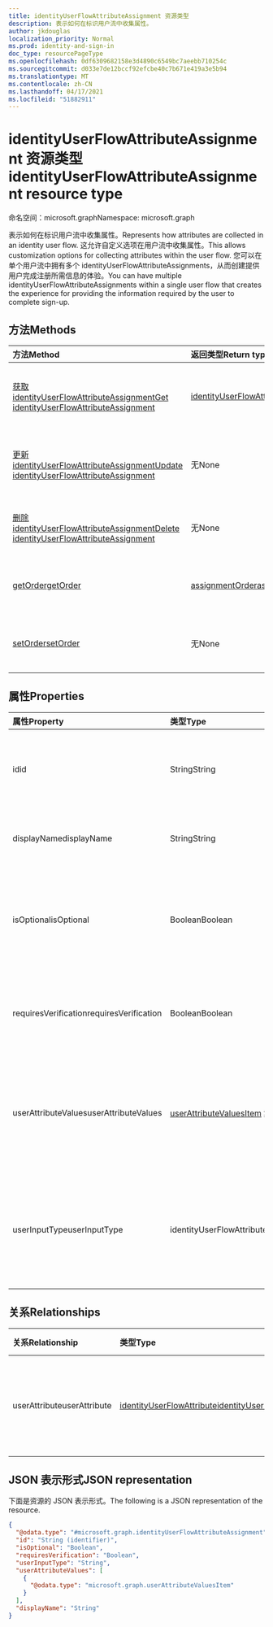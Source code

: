 ```yaml
---
title: identityUserFlowAttributeAssignment 资源类型
description: 表示如何在标识用户流中收集属性。
author: jkdouglas
localization_priority: Normal
ms.prod: identity-and-sign-in
doc_type: resourcePageType
ms.openlocfilehash: 0df6309682158e3d4890c6549bc7aeebb710254c
ms.sourcegitcommit: d033e7de12bccf92efcbe40c7b671e419a3e5b94
ms.translationtype: MT
ms.contentlocale: zh-CN
ms.lasthandoff: 04/17/2021
ms.locfileid: "51882911"
---
```

# <a name="identityuserflowattributeassignment-resource-type"></a><span data-ttu-id="623d8-103">identityUserFlowAttributeAssignment 资源类型</span><span class="sxs-lookup"><span data-stu-id="623d8-103">identityUserFlowAttributeAssignment resource type</span></span>

<span data-ttu-id="623d8-104">命名空间：microsoft.graph</span><span class="sxs-lookup"><span data-stu-id="623d8-104">Namespace: microsoft.graph</span></span>

<span data-ttu-id="623d8-105">表示如何在标识用户流中收集属性。</span><span class="sxs-lookup"><span data-stu-id="623d8-105">Represents how attributes are collected in an identity user flow.</span></span> <span data-ttu-id="623d8-106">这允许自定义选项在用户流中收集属性。</span><span class="sxs-lookup"><span data-stu-id="623d8-106">This allows customization options for collecting attributes within the user flow.</span></span> <span data-ttu-id="623d8-107">您可以在单个用户流中拥有多个 identityUserFlowAttributeAssignments，从而创建提供用户完成注册所需信息的体验。</span><span class="sxs-lookup"><span data-stu-id="623d8-107">You can have multiple identityUserFlowAttributeAssignments within a single user flow that creates the experience for providing the information required by the user to complete sign-up.</span></span>

## <a name="methods"></a><span data-ttu-id="623d8-108">方法</span><span class="sxs-lookup"><span data-stu-id="623d8-108">Methods</span></span>

|<span data-ttu-id="623d8-109">方法</span><span class="sxs-lookup"><span data-stu-id="623d8-109">Method</span></span>|<span data-ttu-id="623d8-110">返回类型</span><span class="sxs-lookup"><span data-stu-id="623d8-110">Return type</span></span>|<span data-ttu-id="623d8-111">说明</span><span class="sxs-lookup"><span data-stu-id="623d8-111">Description</span></span>|
|:---|:---|:---|
|[<span data-ttu-id="623d8-112">获取 identityUserFlowAttributeAssignment</span><span class="sxs-lookup"><span data-stu-id="623d8-112">Get identityUserFlowAttributeAssignment</span></span>](../api/identityuserflowattributeassignment-get.md)|[<span data-ttu-id="623d8-113">identityUserFlowAttributeAssignment</span><span class="sxs-lookup"><span data-stu-id="623d8-113">identityUserFlowAttributeAssignment</span></span>](../resources/identityuserflowattributeassignment.md)|<span data-ttu-id="623d8-114">读取 identityUserFlowAttributeAssignment 对象的属性和关系。</span><span class="sxs-lookup"><span data-stu-id="623d8-114">Read the properties and relationships of an identityUserFlowAttributeAssignment object.</span></span>|
|[<span data-ttu-id="623d8-115">更新 identityUserFlowAttributeAssignment</span><span class="sxs-lookup"><span data-stu-id="623d8-115">Update identityUserFlowAttributeAssignment</span></span>](../api/identityuserflowattributeassignment-update.md)|<span data-ttu-id="623d8-116">无</span><span class="sxs-lookup"><span data-stu-id="623d8-116">None</span></span>|<span data-ttu-id="623d8-117">更新 identityUserFlowAttributeAssignment 对象的属性。</span><span class="sxs-lookup"><span data-stu-id="623d8-117">Update the properties of an identityUserFlowAttributeAssignment object.</span></span>|
|[<span data-ttu-id="623d8-118">删除 identityUserFlowAttributeAssignment</span><span class="sxs-lookup"><span data-stu-id="623d8-118">Delete identityUserFlowAttributeAssignment</span></span>](../api/identityuserflowattributeassignment-delete.md)|<span data-ttu-id="623d8-119">无</span><span class="sxs-lookup"><span data-stu-id="623d8-119">None</span></span>|<span data-ttu-id="623d8-120">删除特定 identityUserFlowAttributeAssignment 对象。</span><span class="sxs-lookup"><span data-stu-id="623d8-120">Delete a specific identityUserFlowAttributeAssignment object.</span></span>|
|[<span data-ttu-id="623d8-121">getOrder</span><span class="sxs-lookup"><span data-stu-id="623d8-121">getOrder</span></span>](../api/identityuserflowattributeassignment-getorder.md)|[<span data-ttu-id="623d8-122">assignmentOrder</span><span class="sxs-lookup"><span data-stu-id="623d8-122">assignmentOrder</span></span>](../resources/assignmentorder.md)|<span data-ttu-id="623d8-123">获取在用户流中收集的 identityUserFlowAttributes 的顺序。</span><span class="sxs-lookup"><span data-stu-id="623d8-123">Gets the order of the identityUserFlowAttributes being collected within a user flow.</span></span>|
|[<span data-ttu-id="623d8-124">setOrder</span><span class="sxs-lookup"><span data-stu-id="623d8-124">setOrder</span></span>](../api/identityuserflowattributeassignment-setorder.md)|<span data-ttu-id="623d8-125">无</span><span class="sxs-lookup"><span data-stu-id="623d8-125">None</span></span>|<span data-ttu-id="623d8-126">设置在用户流中收集的 identityUserFlowAttributes 的顺序。</span><span class="sxs-lookup"><span data-stu-id="623d8-126">Sets the order of the identityUserFlowAttributes being collected within a user flow.</span></span>|

## <a name="properties"></a><span data-ttu-id="623d8-127">属性</span><span class="sxs-lookup"><span data-stu-id="623d8-127">Properties</span></span>

|<span data-ttu-id="623d8-128">属性</span><span class="sxs-lookup"><span data-stu-id="623d8-128">Property</span></span>|<span data-ttu-id="623d8-129">类型</span><span class="sxs-lookup"><span data-stu-id="623d8-129">Type</span></span>|<span data-ttu-id="623d8-130">说明</span><span class="sxs-lookup"><span data-stu-id="623d8-130">Description</span></span>|
|:---|:---|:---|
|<span data-ttu-id="623d8-131">id</span><span class="sxs-lookup"><span data-stu-id="623d8-131">id</span></span>|<span data-ttu-id="623d8-132">String</span><span class="sxs-lookup"><span data-stu-id="623d8-132">String</span></span>|<span data-ttu-id="623d8-133">identityUserFlowAttributeAssignment 的标识符。</span><span class="sxs-lookup"><span data-stu-id="623d8-133">The identifier of the identityUserFlowAttributeAssignment.</span></span> <span data-ttu-id="623d8-134">此标识符创建后是不可可变的。</span><span class="sxs-lookup"><span data-stu-id="623d8-134">This identifier is immutable after it is created.</span></span> <span data-ttu-id="623d8-135">这是一个只读属性。</span><span class="sxs-lookup"><span data-stu-id="623d8-135">This is a read-only property.</span></span>|
|<span data-ttu-id="623d8-136">displayName</span><span class="sxs-lookup"><span data-stu-id="623d8-136">displayName</span></span>|<span data-ttu-id="623d8-137">String</span><span class="sxs-lookup"><span data-stu-id="623d8-137">String</span></span>|<span data-ttu-id="623d8-138">用户显示名称中的 identityUserFlowAttribute 的组。</span><span class="sxs-lookup"><span data-stu-id="623d8-138">The display name of the identityUserFlowAttribute within a user flow.</span></span>|
|<span data-ttu-id="623d8-139">isOptional</span><span class="sxs-lookup"><span data-stu-id="623d8-139">isOptional</span></span>|<span data-ttu-id="623d8-140">Boolean</span><span class="sxs-lookup"><span data-stu-id="623d8-140">Boolean</span></span>|<span data-ttu-id="623d8-141">确定 identityUserFlowAttribute 是否可选。</span><span class="sxs-lookup"><span data-stu-id="623d8-141">Determines whether the identityUserFlowAttribute is optional.</span></span> <span data-ttu-id="623d8-142">`true` 表示用户不必提供值。</span><span class="sxs-lookup"><span data-stu-id="623d8-142">`true` means the user doesn't have to provide a value.</span></span> <span data-ttu-id="623d8-143">`false` 表示用户无法在未提供值的情况下完成注册。</span><span class="sxs-lookup"><span data-stu-id="623d8-143">`false` means the user cannot complete sign-up without providing a value.</span></span>|
|<span data-ttu-id="623d8-144">requiresVerification</span><span class="sxs-lookup"><span data-stu-id="623d8-144">requiresVerification</span></span>|<span data-ttu-id="623d8-145">Boolean</span><span class="sxs-lookup"><span data-stu-id="623d8-145">Boolean</span></span>|<span data-ttu-id="623d8-146">确定 identityUserFlowAttribute 是否需要验证。</span><span class="sxs-lookup"><span data-stu-id="623d8-146">Determines whether the identityUserFlowAttribute requires verification.</span></span> <span data-ttu-id="623d8-147">这仅用于验证用户的电话号码或电子邮件地址。</span><span class="sxs-lookup"><span data-stu-id="623d8-147">This is only used for verifying the user's phone number or email address.</span></span>|
|<span data-ttu-id="623d8-148">userAttributeValues</span><span class="sxs-lookup"><span data-stu-id="623d8-148">userAttributeValues</span></span>|<span data-ttu-id="623d8-149">[userAttributeValuesItem](../resources/userattributevaluesitem.md) 集合</span><span class="sxs-lookup"><span data-stu-id="623d8-149">[userAttributeValuesItem](../resources/userattributevaluesitem.md) collection</span></span>|<span data-ttu-id="623d8-150">用户流属性的输入选项。</span><span class="sxs-lookup"><span data-stu-id="623d8-150">The input options for the user flow attribute.</span></span> <span data-ttu-id="623d8-151">仅在 userInputType 为 `radioSingleSelect` 、 `dropdownSingleSelect` 或 时适用 `checkboxMultiSelect` 。</span><span class="sxs-lookup"><span data-stu-id="623d8-151">Only applicable when the userInputType is `radioSingleSelect`, `dropdownSingleSelect`, or `checkboxMultiSelect`.</span></span>|
|<span data-ttu-id="623d8-152">userInputType</span><span class="sxs-lookup"><span data-stu-id="623d8-152">userInputType</span></span>|<span data-ttu-id="623d8-153">identityUserFlowAttributeInputType</span><span class="sxs-lookup"><span data-stu-id="623d8-153">identityUserFlowAttributeInputType</span></span>|<span data-ttu-id="623d8-154">用户流属性的输入类型。</span><span class="sxs-lookup"><span data-stu-id="623d8-154">The input type of the user flow attribute.</span></span> <span data-ttu-id="623d8-155">可取值为：`textBox`、`dateTimeDropdown`、`radioSingleSelect`、`dropdownSingleSelect`、`emailBox`、`checkboxMultiSelect`。</span><span class="sxs-lookup"><span data-stu-id="623d8-155">Possible values are: `textBox`, `dateTimeDropdown`, `radioSingleSelect`, `dropdownSingleSelect`, `emailBox`, `checkboxMultiSelect`.</span></span>|

## <a name="relationships"></a><span data-ttu-id="623d8-156">关系</span><span class="sxs-lookup"><span data-stu-id="623d8-156">Relationships</span></span>

|<span data-ttu-id="623d8-157">关系</span><span class="sxs-lookup"><span data-stu-id="623d8-157">Relationship</span></span>|<span data-ttu-id="623d8-158">类型</span><span class="sxs-lookup"><span data-stu-id="623d8-158">Type</span></span>|<span data-ttu-id="623d8-159">说明</span><span class="sxs-lookup"><span data-stu-id="623d8-159">Description</span></span>|
|:---|:---|:---|
|<span data-ttu-id="623d8-160">userAttribute</span><span class="sxs-lookup"><span data-stu-id="623d8-160">userAttribute</span></span>|[<span data-ttu-id="623d8-161">identityUserFlowAttribute</span><span class="sxs-lookup"><span data-stu-id="623d8-161">identityUserFlowAttribute</span></span>](../resources/identityuserflowattribute.md)|<span data-ttu-id="623d8-162">要添加到用户流的用户属性。</span><span class="sxs-lookup"><span data-stu-id="623d8-162">The user attribute that you want to add to your user flow.</span></span>|

## <a name="json-representation"></a><span data-ttu-id="623d8-163">JSON 表示形式</span><span class="sxs-lookup"><span data-stu-id="623d8-163">JSON representation</span></span>

<span data-ttu-id="623d8-164">下面是资源的 JSON 表示形式。</span><span class="sxs-lookup"><span data-stu-id="623d8-164">The following is a JSON representation of the resource.</span></span>
<!-- {
  "blockType": "resource",
  "keyProperty": "id",
  "@odata.type": "microsoft.graph.identityUserFlowAttributeAssignment",
  "openType": false
}
-->

``` json
{
  "@odata.type": "#microsoft.graph.identityUserFlowAttributeAssignment",
  "id": "String (identifier)",
  "isOptional": "Boolean",
  "requiresVerification": "Boolean",
  "userInputType": "String",
  "userAttributeValues": [
    {
      "@odata.type": "microsoft.graph.userAttributeValuesItem"
    }
  ],
  "displayName": "String"
}
```
